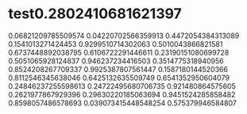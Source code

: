 # test0.2802410681621397
0.06821209785509574
0.04220702566359913
0.4472054384313089
0.1541013271424453
0.9299510714302063
0.5010043866821581
0.6737448892038795
0.6106722291446611
0.23190151080699728
0.5051065928124837
0.946237234416503
0.3514775318940956
0.8524208267709337
0.9925387807561447
0.1587180144520366
0.8112546345638046
0.6425132635509749
0.6541352950604079
0.24846237255598613
0.24722495680706735
0.921480864575605
0.2621977867929396
0.29630220185063694
0.9451524285858482
0.8598057486578693
0.039073415448548254
0.575379946584807
